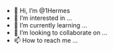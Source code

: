 - 👋 Hi, I’m @1Hermes
- 👀 I’m interested in ...
- 🌱 I’m currently learning ...
- 💞️ I’m looking to collaborate on ...
- 📫 How to reach me ...

<!---
1Hermes/1Hermes is a ✨ special ✨ repository because its `README.md` (this file) appears on your GitHub profile.
You can click the Preview link to take a look at your changes.
--->
